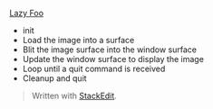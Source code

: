 [Lazy Foo](https://lazyfoo.net/tutorials/SDL/02_getting_an_image_on_the_screen/index.php)

 - init
 - Load the image into a surface
 - Blit the image surface into the window surface
 - Update the window surface to display the image
 - Loop until a quit command is received
 - Cleanup and quit

> Written with [StackEdit](https://stackedit.io/).